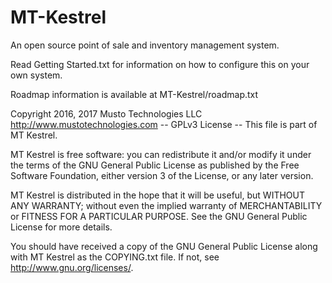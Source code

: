 # MT-Kestrel
An open source point of sale and inventory management system.

Read Getting Started.txt for information on how to configure this on your own system.

Roadmap information is available at MT-Kestrel/roadmap.txt

Copyright 2016, 2017 Musto Technologies LLC http://www.mustotechnologies.com
-- GPLv3 License --
This file is part of MT Kestrel.

MT Kestrel is free software: you can redistribute it and/or modify 
it under the terms of the GNU General Public License as published 
by the Free Software Foundation, either version 3 of the License, 
or any later version.

MT Kestrel is distributed in the hope that it will be useful,
but WITHOUT ANY WARRANTY; without even the implied warranty of
MERCHANTABILITY or FITNESS FOR A PARTICULAR PURPOSE.  See the
GNU General Public License for more details.

You should have received a copy of the GNU General Public License
along with MT Kestrel as the COPYING.txt file.  If not, 
see <http://www.gnu.org/licenses/>.
